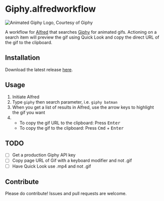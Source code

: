 # Giphy.alfredworkflow

![Animated Giphy Logo, Courtesy of Giphy](README.gif)

A workflow for [Alfred][alfred] that searches [Giphy][giphy] for animated gifs.
Actioning on a search item will preview the gif using Quick Look and copy the
direct URL of the gif to the clipboard.

[alfred]: https://www.alfredapp.com/
[giphy]: https://giphy.com/

## Installation

Download the latest release [here][releases].

[releases]: https://github.com/kejadlen/giphy.alfredworkflow/releases

## Usage

1. Initiate Alfred
2. Type `giphy` then search parameter, i.e. `giphy batman`
3. When you get a list of results in Alfred, use the arrow keys to highlight the gif you want
4. * To copy the gif URL to the clipboard: Press <kbd>Enter</kbd>
   * To copy the gif to the clipboard: Press <kbd>Cmd</kbd> + <kbd>Enter</kbd>

## TODO

- [ ] Get a production Giphy API key
- [ ] Copy page URL of Gif with a keyboard modifier and not .gif
- [ ] Have Quick Look use .mp4 and not .gif

## Contribute

Please do contribute! Issues and pull requests are welcome.
